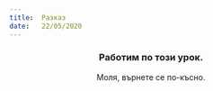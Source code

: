 ```yaml
---
title:  Разказ
date:   22/05/2020
---
```


### <center>Работим по този урок.</center>
<center>Моля, върнете се по-късно.</center>